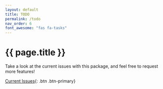 ```yaml
---
layout: default
title: TODO
permalink: /todo
nav_order: 6
font_awesome: "fas fa-tasks"
---
```


# <i class="{{ page.font_awesome }}"></i> {{ page.title }}

Take a look at the current issues with this package, and feel free to request more features!

[Current Issues](https://github.com/cbteeple/hand_arm_cbt/issues){: .btn .btn-primary}



